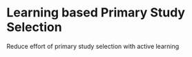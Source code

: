 # Learning based Primary Study Selection
Reduce effort of primary study selection with active learning

